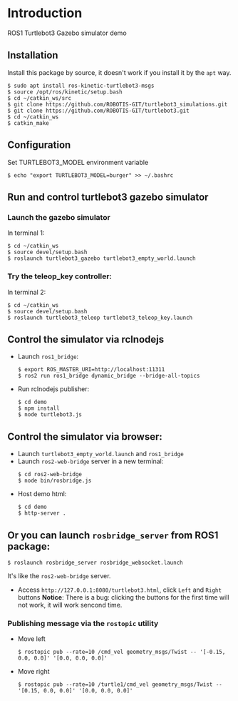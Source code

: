 # Introduction
ROS1 Turtlebot3 Gazebo simulator demo

## Installation
Install this package by source, it doesn't work if you install it by the `apt` way.
```
$ sudo apt install ros-kinetic-turtlebot3-msgs
$ source /opt/ros/kinetic/setup.bash
$ cd ~/catkin_ws/src
$ git clone https://github.com/ROBOTIS-GIT/turtlebot3_simulations.git
$ git clone https://github.com/ROBOTIS-GIT/turtlebot3.git
$ cd ~/catkin_ws
$ catkin_make
```

## Configuration
Set TURTLEBOT3_MODEL environment variable
```
$ echo "export TURTLEBOT3_MODEL=burger" >> ~/.bashrc
```

## Run and control turtlebot3 gazebo simulator
### Launch the gazebo simulator
In terminal 1:
```
$ cd ~/catkin_ws
$ source devel/setup.bash
$ roslaunch turtlebot3_gazebo turtlebot3_empty_world.launch
```

### Try the teleop_key controller:
In terminal 2:
```
$ cd ~/catkin_ws
$ source devel/setup.bash
$ roslaunch turtlebot3_teleop turtlebot3_teleop_key.launch
```

## Control the simulator via rclnodejs
* Launch `ros1_bridge`:
  ```
  $ export ROS_MASTER_URI=http://localhost:11311
  $ ros2 run ros1_bridge dynamic_bridge --bridge-all-topics
  ```

* Run rclnodejs publisher:
  ```
  $ cd demo
  $ npm install
  $ node turtlebot3.js
  ```

## Control the simulator via browser:
* Launch `turtlebot3_empty_world.launch` and `ros1_bridge`
* Launch `ros2-web-bridge` server in a new terminal:
  ```
  $ cd ros2-web-bridge
  $ node bin/rosbridge.js
  ```
* Host demo html:
  ```
  $ cd demo
  $ http-server .
  ```

## Or you can launch `rosbridge_server` from ROS1 package:
```
$ roslaunch rosbridge_server rosbridge_websocket.launch
```
It's like the `ros2-web-bridge` server.

* Access `http://127.0.0.1:8080/turtlebot3.html`, click `Left` and `Right` buttons
  **Notice**: There is a bug: clicking the buttons for the first time will not work, it will work sencond time.


### Publishing message via the `rostopic` utility
* Move left
  ```
  $ rostopic pub --rate=10 /cmd_vel geometry_msgs/Twist -- '[-0.15, 0.0, 0.0]' '[0.0, 0.0, 0.0]'
  ```

* Move right
  ```
  $ rostopic pub --rate=10 /turtle1/cmd_vel geometry_msgs/Twist -- '[0.15, 0.0, 0.0]' '[0.0, 0.0, 0.0]'
  ```
